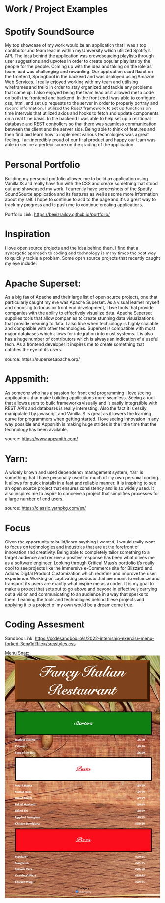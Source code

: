 # Work / Project Examples

# Spotify SoundSource

My top showcase of my work would be an application that I was a top contibutor and team lead in within my University which utilized Spotify’s API. The idea behind the application was crowdsourcing playlists through user suggestions and upvotes in order to create popular playlists by the people for the people. Coming up with the idea and taking on the role as team lead was challenging and rewarding. Our application used React on the frontend, Springboot in the backend and was deployed using Amazon Web Services. I really enjoyed working with my team and utilising wireframes and trello in order to stay organized and tackle any problems that came up. I also enjoyed being the team lead as it allowed me to code on both the frontend and backend. In the front end I was able to configure css, html, and set up requests to the server in order to properly portray and record information. I utilized the React framework to set up functions on time intervals that utilized axios and hooks to fetch and update components on a real time basis. In the backend I was able to help set up a relational database and REST controllers so that there was seamless communication between the client and the server side. Being able to think of features and then find and learn how to implement various technologies was a great feeling. I am incredibly proud of our final product and happy our team was able to secure a perfect score on the grading of the application. 

# Personal Portfolio

Building my personal portfolio allowed me to build an application using VanillaJS and really have fun with the CSS and create something that stood out and showcased my work. I currently have screenshots of the Spotify SoundSource application and its features as well as some more information about my self. I hope to continue to add to the page and it's a great way to track my progress and to push me to continue creating applications. 

Portfolio Link:
https://benizrailov.github.io/portfolio/ 

# Inspiration

I love open source projects and the idea behind them. I find that a synergetic approach to coding and technology is many times the best way to quickly tackle a problem. Some open source projects that recently caught my eye include:

# Apache Superset:

As a big fan of Apache and their large list of open source projects, one that particularly caught my eye was Apache Superset. As a visual learner myself and choosing to focus on front end development, I love tools that provide companies with the ability to effectively visualize data. Apache Superset supplies tools that allow companies to create stunning data visualizations that provide meaning to data. I also love when technology is highly scalable and compatible with other technologies. Superset is compatible with most major databases which allows for integration into most systems. It is also has a huge number of contributors which is always an indication of a useful tech. As a frontend developer it inspires me to create something that catches the eye of its users.

source: https://superset.apache.org/

# Appsmith:

As someone who has a passion for front end programming I love seeing applications that make building applications more seamless. Seeing a tool that allows users to build frameworks visually and is easily integratible with REST API’s and databases is really interesting. Also the fact it is easily manipulated by javascript and VanillaJS is great as it lowers the learning curve for programmers when getting started. I love seeing innovation in any way possible and Appsmith is making huge strides in the little time that the technology has been available. 

source: https://www.appsmith.com/ 

# Yarn:

A widely known and used dependency management system, Yarn is something that I have personally used for much of my own personal coding. It allows for quick installs in a fast and reliable manner. It is inspiring to see an open source project that ensures consistency and is so widely used. It also inspires me to aspire to conceive a project that simplifies processes for a large number of end users. 

source: https://classic.yarnpkg.com/en/ 

# Focus 

Given the opportunity to build/learn anything I wanted, I would really want to focus on technologies and industries that are at the forefront of innovation and creativity. Being able to completely tailor something to a target audience and receive a positive response has been what drives me as a software engineer. Looking through Critical Mass’s portfolio it’s really cool to see projects like the Immersive e-Commerce site for Blizzard and Adidas Digital Product Customization which redefine and improve the user experience. Working on captivating products that are meant to enhance and transport it’s users are exactly what inspire me as a coder. It is my goal to make a project that sets out to go above and beyond in effectively carrying out a vision and communicating to an audience in a way that speaks to them. Learning the tools and technologies behind these projects and applying it to a project of my own would be a dream come true. 

# Coding Assesment 

Sandbox Link:
https://codesandbox.io/s/2022-internship-exercise-menu-forked-3eny1d?file=/src/styles.css

Menu Snap:
![Screenshot](menusnap.png)

